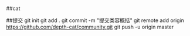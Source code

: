 ##cat

##提交
git init
git add .
git commit -m "提交类容概括"
git remote add origin https://github.com/depth-cat/community.git
git push -u origin master